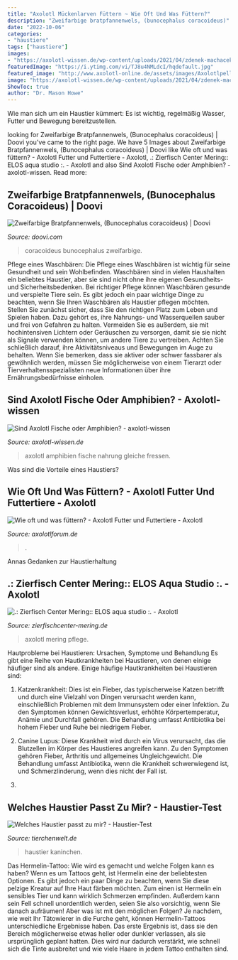 ```yaml
---
title: "Axolotl Mückenlarven Füttern ~ Wie Oft Und Was Füttern?"
description: "Zweifarbige bratpfannenwels, (bunocephalus coracoideus)"
date: "2022-10-06"
categories:
- "haustiere"
tags: ["haustiere"]
images:
- "https://axolotl-wissen.de/wp-content/uploads/2021/04/zdenek-machacek-HYTwWSE5ztw-unsplash-1-1536x1214.jpg"
featuredImage: "https://i.ytimg.com/vi/TJ8u4NMLdcI/hqdefault.jpg"
featured_image: "http://www.axolotl-online.de/assets/images/Axolotlpellets_gesamt1.jpg"
image: "https://axolotl-wissen.de/wp-content/uploads/2021/04/zdenek-machacek-HYTwWSE5ztw-unsplash-1-1536x1214.jpg"
ShowToc: true
author: "Dr. Mason Howe"
---
```



Wie man sich um ein Haustier kümmert: Es ist wichtig, regelmäßig Wasser, Futter und Bewegung bereitzustellen.

	

		
looking for Zweifarbige Bratpfannenwels, (Bunocephalus coracoideus) | Doovi you've came to the right page. We have 5 Images about Zweifarbige Bratpfannenwels, (Bunocephalus coracoideus) | Doovi like Wie oft und was füttern? - Axolotl Futter und Futtertiere - Axolotl, .: Zierfisch Center Mering:: ELOS aqua studio :. - Axolotl and also Sind Axolotl Fische oder Amphibien? - axolotl-wissen. Read more:
		
    
## Zweifarbige Bratpfannenwels, (Bunocephalus Coracoideus) | Doovi

<img loading=lazy src="https://i.ytimg.com/vi/TJ8u4NMLdcI/hqdefault.jpg" onerror="this.onerror=null;this.src='https://tse2.mm.bing.net/th?id=OIP.QsGSVSjdo27cOiypBznFdQHaFj&amp;pid=15.1';" alt="Zweifarbige Bratpfannenwels, (Bunocephalus coracoideus) | Doovi">

_Source: doovi.com_

>coracoideus bunocephalus zweifarbige. 

	

Pflege eines Waschbären: Die Pflege eines Waschbären ist wichtig für seine Gesundheit und sein Wohlbefinden.
Waschbären sind in vielen Haushalten ein beliebtes Haustier, aber sie sind nicht ohne ihre eigenen Gesundheits- und Sicherheitsbedenken. Bei richtiger Pflege können Waschbären gesunde und verspielte Tiere sein. Es gibt jedoch ein paar wichtige Dinge zu beachten, wenn Sie Ihren Waschbären als Haustier pflegen möchten. Stellen Sie zunächst sicher, dass Sie den richtigen Platz zum Leben und Spielen haben. Dazu gehört es, ihre Nahrungs- und Wasserquellen sauber und frei von Gefahren zu halten. Vermeiden Sie es außerdem, sie mit hochintensiven Lichtern oder Geräuschen zu versorgen, damit sie sie nicht als Signale verwenden können, um andere Tiere zu vertreiben. Achten Sie schließlich darauf, ihre Aktivitätsniveaus und Bewegungen im Auge zu behalten. Wenn Sie bemerken, dass sie aktiver oder schwer fassbarer als gewöhnlich werden, müssen Sie möglicherweise von einem Tierarzt oder Tierverhaltensspezialisten neue Informationen über ihre Ernährungsbedürfnisse einholen.

    
## Sind Axolotl Fische Oder Amphibien? - Axolotl-wissen

<img loading=lazy src="https://axolotl-wissen.de/wp-content/uploads/2021/04/zdenek-machacek-HYTwWSE5ztw-unsplash-1-1536x1214.jpg" onerror="this.onerror=null;this.src='https://tse1.mm.bing.net/th?id=OIP.jqwcWO-g7OWB8211RR8ZAQHaF2&amp;pid=15.1';" alt="Sind Axolotl Fische oder Amphibien? - axolotl-wissen">

_Source: axolotl-wissen.de_

>axolotl amphibien fische nahrung gleiche fressen. 

	

Was sind die Vorteile eines Haustiers?

    
## Wie Oft Und Was Füttern? - Axolotl Futter Und Futtertiere - Axolotl

<img loading=lazy src="http://www.axolotl-online.de/assets/images/Axolotlpellets_gesamt1.jpg" onerror="this.onerror=null;this.src='https://tse2.mm.bing.net/th?id=OIP.ieQ2QdfYNLQzmjnFMgOn3AHaEb&amp;pid=15.1';" alt="Wie oft und was füttern? - Axolotl Futter und Futtertiere - Axolotl">

_Source: axolotlforum.de_

>. 

	

Annas Gedanken zur Haustierhaltung

    
## .: Zierfisch Center Mering:: ELOS Aqua Studio :. - Axolotl

<img loading=lazy src="https://www.zierfischcenter-mering.de/images/stories/teich/axolotl_smal_3.jpg" onerror="this.onerror=null;this.src='https://tse3.mm.bing.net/th?id=OIP.ln8CvxQcW08s302anQOYOAHaHT&amp;pid=15.1';" alt=".: Zierfisch Center Mering:: ELOS aqua studio :. - Axolotl">

_Source: zierfischcenter-mering.de_

>axolotl mering pflege. 

	

Hautprobleme bei Haustieren: Ursachen, Symptome und Behandlung
Es gibt eine Reihe von Hautkrankheiten bei Haustieren, von denen einige häufiger sind als andere. Einige häufige Hautkrankheiten bei Haustieren sind:
1. Katzenkrankheit: Dies ist ein Fieber, das typischerweise Katzen betrifft und durch eine Vielzahl von Dingen verursacht werden kann, einschließlich Problemen mit dem Immunsystem oder einer Infektion. Zu den Symptomen können Gewichtsverlust, erhöhte Körpertemperatur, Anämie und Durchfall gehören. Die Behandlung umfasst Antibiotika bei hohem Fieber und Ruhe bei niedrigem Fieber.

2. Canine Lupus: Diese Krankheit wird durch ein Virus verursacht, das die Blutzellen im Körper des Haustieres angreifen kann. Zu den Symptomen gehören Fieber, Arthritis und allgemeines Ungleichgewicht. Die Behandlung umfasst Antibiotika, wenn die Krankheit schwerwiegend ist, und Schmerzlinderung, wenn dies nicht der Fall ist.

3.

    
## Welches Haustier Passt Zu Mir? - Haustier-Test

<img loading=lazy src="https://www.tierchenwelt.de/images/stories/quiz/test_kaninchen_m.jpg" onerror="this.onerror=null;this.src='https://tse2.mm.bing.net/th?id=OIP.ubhqPJuA9m5R2SpZTBEzeAAAAA&amp;pid=15.1';" alt="Welches Haustier passt zu mir? - Haustier-Test">

_Source: tierchenwelt.de_

>haustier kaninchen. 

	

Das Hermelin-Tattoo: Wie wird es gemacht und welche Folgen kann es haben?
Wenn es um Tattoos geht, ist Hermelin eine der beliebtesten Optionen. Es gibt jedoch ein paar Dinge zu beachten, wenn Sie diese pelzige Kreatur auf Ihre Haut färben möchten. Zum einen ist Hermelin ein sensibles Tier und kann wirklich Schmerzen empfinden. Außerdem kann sein Fell schnell unordentlich werden, seien Sie also vorsichtig, wenn Sie danach aufräumen!
Aber was ist mit den möglichen Folgen? Je nachdem, wie weit Ihr Tätowierer in die Furche geht, können Hermelin-Tattoos unterschiedliche Ergebnisse haben. Das erste Ergebnis ist, dass sie den Bereich möglicherweise etwas heller oder dunkler verlassen, als sie ursprünglich geplant hatten. Dies wird nur dadurch verstärkt, wie schnell sich die Tinte ausbreitet und wie viele Haare in jedem Tattoo enthalten sind.

